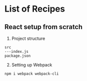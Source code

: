 # List of Recipes

## React setup from scratch

1.	Project structure
```
src
---index.js
package.json
```

2.	Setting up Webpack
```
npm i webpack webpack-cli
```